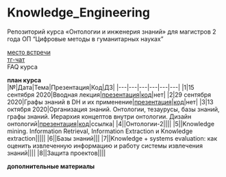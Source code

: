 # Knowledge_Engineering
Репозиторий курса «Онтологии и инженерия знаний» для магистров 2 года ОП “Цифровые методы в гуманитарных науках”

[место встречи](https://teams.microsoft.com/l/team/19%3a1ff76f3555cd49339010937143345a3f%40thread.tacv2/conversations?groupId=d4f80fc0-e222-4d45-8374-731267970525&tenantId=21f26c24-0793-4b07-a73d-563cd2ec235f)<br>
[тг-чат]()<br>
FAQ курса<br>

**план курса**<br>
|№|Дата|Тема|Презентация|Код|ДЗ|
|---|---|---|---|---|---|
|1|15 сентября 2020|Вводная лекция|[презентация](https://docs.google.com/presentation/d/1IZmV7YlhKk8N_--YUMpvUVBMAl5zWRWsSwkLPfTBN8g/edit?usp=sharing)|[код](https://colab.research.google.com/drive/1l4MUvWtQFpRfrl-afGKKbuFTEJ0-2JI4?usp=sharing)|нет|
|2|29 сентября 2020|Графы знаний в DH и их применение|[презентация](https://docs.google.com/presentation/d/1OrF-zwF5CQRWPfasEm0LwJI5gmYrDZSp8EDylmJjG-k/edit?usp=sharing)|[код](https://colab.research.google.com/drive/1WaO4hQxzqhPA5Lvc23bPLKM3O6smH4iA?usp=sharing)|нет|
|3|13 октября 2020|Организация знаний. Онтологии, тезаурусы, базы знаний, графы знаний. Иерархия концептов внутри онтологии. Дизайн онтологий|[презентация](https://docs.google.com/presentation/d/15hwLnP1_CloLn9qM06lW0IX2k3V8sIHBuU_qxNVVS_o/edit?usp=sharing)|[код](https://colab.research.google.com/drive/1VvjQUR3xyqDd3029eYdqEhLw3Hd0m6N5?usp=sharing)|ссылка|
|4||Онтологии-2||||
|5||Knowledge mining. Information Retrieval, Information Extraction и Knowledge extraction|||||
|6||Базы знаний|||
|7||Knowledge + systems evaluation:  как оценить извлеченную информацию и работу системы извлечения знаний||||
|8||Защита проектов||||

**дополнительные материалы**

